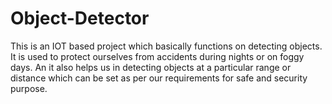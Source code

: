 # Object-Detector
This is an IOT based project which basically functions on detecting objects. It is used to protect ourselves from accidents during nights or on foggy days. An it also helps us in detecting objects at a particular range or distance which can be set as per our requirements for safe and security purpose.
